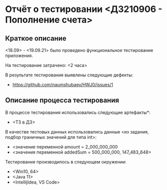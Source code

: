# Отчёт о тестировании <ДЗ210906 - Пополнение счета>

## Краткое описание

<18.09> - <19.09.21> было проведено функциональное тестирование приложения.

На тестирование затрачено: <2 часа>

В результате тестирования выявлены следующие дефекты:
* <https://github.com/naumshubaev/HWJ0/issues/1>

## Описание процесса тестирования

В процессе тестирования использовались следующие артефакты*:
* <ТЗ в ДЗ>

В качестве тестовых данных использовались данные <из задания, подбор граничных значений для типа int>:
* <значение переменной amount = 2_000_000_000
* <значения переменной addedSum = 500_000_000, 147_483_648>

Тестирование производилось в следующем окружении:
* <Win10, 64>
* <Java 11>
* <IntellijIdea, VS Code>
